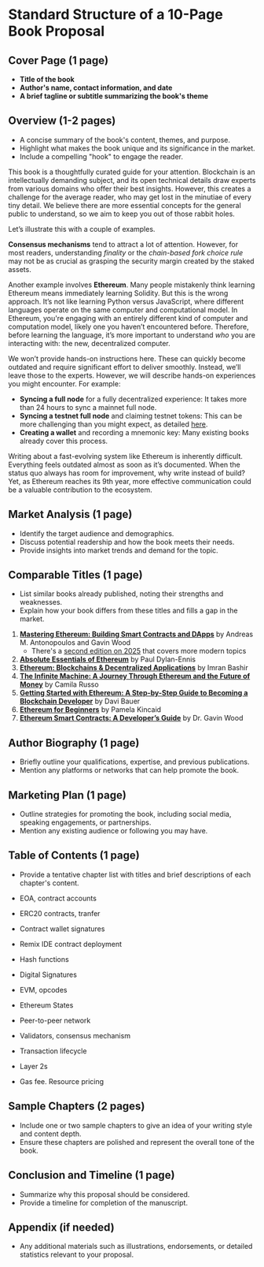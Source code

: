 # Standard Structure of a 10-Page Book Proposal

## Cover Page (1 page)
- **Title of the book**
- **Author's name, contact information, and date**
- **A brief tagline or subtitle summarizing the book's theme**

## Overview (1-2 pages)
- A concise summary of the book's content, themes, and purpose.
- Highlight what makes the book unique and its significance in the market.
- Include a compelling "hook" to engage the reader.

This book is a thoughtfully curated guide for your attention. Blockchain is an intellectually demanding subject, and its open technical details draw experts from various domains who offer their best insights. However, this creates a challenge for the average reader, who may get lost in the minutiae of every tiny detail. We believe there are more essential concepts for the general public to understand, so we aim to keep you out of those rabbit holes.

Let’s illustrate this with a couple of examples.

**Consensus mechanisms** tend to attract a lot of attention. However, for most readers, understanding *finality* or the *chain-based fork choice rule* may not be as crucial as grasping the security margin created by the staked assets.

Another example involves **Ethereum**. Many people mistakenly think learning Ethereum means immediately learning Solidity. But this is the wrong approach. It’s not like learning Python versus JavaScript, where different languages operate on the same computer and computational model. In Ethereum, you're engaging with an entirely different kind of computer and computation model, likely one you haven’t encountered before. Therefore, before learning the language, it’s more important to understand *who* you are interacting with: the new, decentralized computer.

We won’t provide hands-on instructions here. These can quickly become outdated and require significant effort to deliver smoothly. Instead, we’ll leave those to the experts. However, we will describe hands-on experiences you might encounter. For example:

- **Syncing a full node** for a fully decentralized experience: It takes more than 24 hours to sync a mainnet full node.
- **Syncing a testnet full node** and claiming testnet tokens: This can be more challenging than you might expect, as detailed [here](https://yahsin.me/2024/12/13/testnet/).
- **Creating a wallet** and recording a mnemonic key: Many existing books already cover this process.

Writing about a fast-evolving system like Ethereum is inherently difficult. Everything feels outdated almost as soon as it’s documented. When the status quo always has room for improvement, why write instead of build? Yet, as Ethereum reaches its 9th year, more effective communication could be a valuable contribution to the ecosystem.


## Market Analysis (1 page)
- Identify the target audience and demographics.
- Discuss potential readership and how the book meets their needs.
- Provide insights into market trends and demand for the topic.

## Comparable Titles (1 page)
- List similar books already published, noting their strengths and weaknesses.
- Explain how your book differs from these titles and fills a gap in the market.

1. **[Mastering Ethereum: Building Smart Contracts and DApps](https://freecomputerbooks.com/Mastering-Ethereum-Building-Smart-Contracts-and-DApps.html)** by Andreas M. Antonopoulos and Gavin Wood
    - There's a [second edition on 2025](https://www.oreilly.com/library/view/mastering-ethereum-2nd/9781098168414/) that covers more modern topics
2. **[Absolute Essentials of Ethereum](https://www.amazon.co.uk/Absolute-Essentials-Ethereum-Blockchain-Developers/dp/1916480080)** by Paul Dylan-Ennis
3. **[Ethereum: Blockchains & Decentralized Applications](https://www.amazon.co.uk/Ethereum-Blockchains-Decentralized-Applications-Bashir/dp/1838823096)** by Imran Bashir
4. **[The Infinite Machine: A Journey Through Ethereum and the Future of Money](https://www.amazon.co.uk/Infinite-Machine-Journey-Ethereum-Future/dp/1119610081)** by Camila Russo
5. **[Getting Started with Ethereum: A Step-by-Step Guide to Becoming a Blockchain Developer](https://www.amazon.co.uk/Getting-Started-Ethereum-Step-Step/dp/B08C7QGZ5H)** by Davi Bauer
6. **[Ethereum for Beginners](https://www.amazon.co.uk/Ethereum-Beginners-Blockchain-Developers-Guide/dp/B08C7QGZ5H)** by Pamela Kincaid
7. **[Ethereum Smart Contracts: A Developer’s Guide](https://www.amazon.co.uk/Ethereum-Smart-Contracts-Developers-Guide/dp/178883228X)** by Dr. Gavin Wood

## Author Biography (1 page)
- Briefly outline your qualifications, expertise, and previous publications.
- Mention any platforms or networks that can help promote the book.

## Marketing Plan (1 page)
- Outline strategies for promoting the book, including social media, speaking engagements, or partnerships.
- Mention any existing audience or following you may have.

## Table of Contents (1 page)
- Provide a tentative chapter list with titles and brief descriptions of each chapter's content.

- EOA, contract accounts
- ERC20 contracts, tranfer
- Contract wallet signatures
- Remix IDE contract deployment
- Hash functions
- Digital Signatures
- EVM, opcodes
- Ethereum States
- Peer-to-peer network
- Validators, consensus mechanism
- Transaction lifecycle
- Layer 2s
- Gas fee. Resource pricing

## Sample Chapters (2 pages)
- Include one or two sample chapters to give an idea of your writing style and content depth.
- Ensure these chapters are polished and represent the overall tone of the book.

## Conclusion and Timeline (1 page)
- Summarize why this proposal should be considered.
- Provide a timeline for completion of the manuscript.

## Appendix (if needed)
- Any additional materials such as illustrations, endorsements, or detailed statistics relevant to your proposal.
